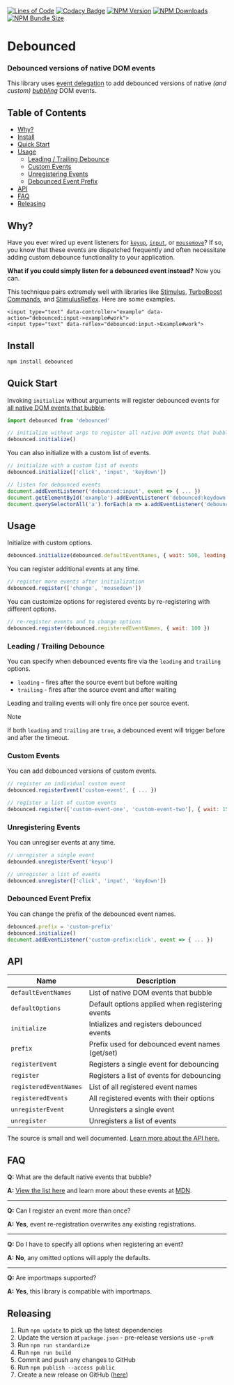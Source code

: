 [![Lines of Code](https://img.shields.io/badge/loc-134-47d299.svg)](http://blog.codinghorror.com/the-best-code-is-no-code-at-all/)
[![Codacy Badge](https://app.codacy.com/project/badge/Grade/865251d9cf564a01b263762f4a2bf71a)](https://app.codacy.com/gh/hopsoft/debounced/dashboard?utm_source=gh&utm_medium=referral&utm_content=&utm_campaign=Badge_grade)
[![NPM Version](https://img.shields.io/npm/v/debounced?color=168AFE&logo=npm)](https://www.npmjs.com/package/debounced)
[![NPM Downloads](https://img.shields.io/npm/dm/debounced?color=168AFE&logo=npm)](https://www.npmjs.com/package/debounced)
[![NPM Bundle Size](https://img.shields.io/bundlephobia/minzip/debounced?label=bundle%20size&logo=npm&color=47d299)](https://bundlephobia.com/package/debounced)

# Debounced

### Debounced versions of native DOM events

This library uses [event delegation](https://developer.mozilla.org/en-US/docs/Learn/JavaScript/Building_blocks/Events#Event_delegation)
to add debounced versions of native _(and custom)_ [*bubbling*](https://developer.mozilla.org/en-US/docs/Web/API/Event/bubbles) DOM events.

<!-- Tocer[start]: Auto-generated, don't remove. -->

## Table of Contents

  - [Why?](#why)
  - [Install](#install)
  - [Quick Start](#quick-start)
  - [Usage](#usage)
    - [Leading / Trailing Debounce](#leading--trailing-debounce)
    - [Custom Events](#custom-events)
    - [Unregistering Events](#unregistering-events)
    - [Debounced Event Prefix](#debounced-event-prefix)
  - [API](#api)
  - [FAQ](#faq)
  - [Releasing](#releasing)

<!-- Tocer[finish]: Auto-generated, don't remove. -->

## Why?

Have you ever wired up event listeners for [`keyup`](https://developer.mozilla.org/en-US/docs/Web/API/Document/keyup_event),
[`input`](https://developer.mozilla.org/en-US/docs/Web/API/HTMLElement/input_event), or
[`mousemove`](https://developer.mozilla.org/en-US/docs/Web/API/Element/mousemove_event)?
If so, you know that these events are dispatched frequently and
often necessitate adding custom debounce functionality to your application.

**What if you could simply listen for a debounced event instead?**
Now you can.

This technique pairs extremely well with libraries like
[Stimulus](https://github.com/stimulusjs/stimulus), [TurboBoost Commands](https://github.com/hopsoft/turbo_boost-commands), and [StimulusReflex](https://github.com/hopsoft/stimulus_reflex).
Here are some examples.

```erb
<input type="text" data-controller="example" data-action="debounced:input->example#work">
<input type="text" data-reflex="debounced:input->Example#work">
```

## Install

```sh
npm install debounced
```

## Quick Start

Invoking `initialize` without arguments will register debounced events for [all native DOM events that bubble](https://github.com/hopsoft/debounced/blob/master/src/events.js).

```js
import debounced from 'debounced'

// initialize without args to register all native DOM events that bubble
debounced.initialize()
```

You can also initialize with a custom list of events.

```js
// initialize with a custom list of events
debounced.initialize(['click', 'input', 'keydown'])
```

```js
// listen for debounced events
document.addEventListener('debounced:input', event => { ... })
document.getElementById('example').addEventListener('debounced:keydown', event => { ... })
document.querySelectorAll('a').forEach(a => a.addEventListener('debounced:click', event => { ... }))
```

## Usage

Initialize with custom options.

```js
debounced.initialize(debounced.defaultEventNames, { wait: 500, leading: true, trailing: false })
```

You can register additional events at any time.

```js
// register more events after initialization
debounced.register(['change', 'mousedown'])
```

You can customize options for registered events by re-registering with different options.

```js
// re-register events and to change options
debounced.register(debounced.registeredEventNames, { wait: 100 })
```

### Leading / Trailing Debounce

You can specify when debounced events fire via the `leading` and `trailing` options.

- `leading` - fires after the source event but before waiting
- `trailing` - fires after the source event and after waiting

Leading and trailing events will only fire once per source event.

> [!NOTE]
> If both `leading` and `trailing` are `true`, a debounced event will trigger before and after the timeout.

### Custom Events

You can add debounced versions of custom events.

```js
// register an individual custom event
debounced.registerEvent('custom-event', { ... })

// register a list of custom events
debounced.register(['custom-event-one', 'custom-event-two'], { wait: 150 })
```

### Unregistering Events

You can unregiser events at any time.

```js
// unregister a single event
debounded.unregisterEvent('keyup')

// unregister a list of events
debounced.unregister(['click', 'input', 'keydown'])
```

### Debounced Event Prefix

You can change the prefix of the debounced event names.

```js
debounced.prefix = 'custom-prefix'
debounced.initialize()
document.addEventListener('custom-prefix:click', event => { ... })
```

## API

| Name                   | Description                                     |
|------------------------|-------------------------------------------------|
| `defaultEventNames`    | List of native DOM events that bubble           |
| `defaultOptions`       | Default options applied when registering events |
| `initialize`           | Intializes and registers debounced events       |
| `prefix`               | Prefix used for debounced event names (get/set) |
| `registerEvent`        | Registers a single event for debouncing         |
| `register`             | Registers a list of events for debouncing       |
| `registeredEventNames` | List of all registered event names              |
| `registeredEvents`     | All registered events with their options        |
| `unregisterEvent`      | Unregisters a single event                      |
| `unregister`           | Unregisters a list of events                    |

The source is small and well documented. [Learn more about the API here.](src/index.js)

## FAQ

**Q:** What are the default native events that bubble?

**A:** [View the list here](src/events.js) and learn more about these events at [MDN](https://developer.mozilla.org/en-US/docs/Web/Events).

---

**Q:** Can I register an event more than once?

**A:** **Yes**, event re-registration overwrites any existing registrations.

---

**Q:** Do I have to specify all options when registering an event?

**A:** **No**, any omitted options will apply the defaults.

---

**Q:** Are importmaps supported?

**A:** **Yes**, this library is compatible with importmaps.

## Releasing

1. Run `npm update` to pick up the latest dependencies
1. Update the version at `package.json` - pre-release versions use `-preN`
1. Run `npm run standardize`
1. Run `npm run build`
1. Commit and push any changes to GitHub
1. Run `npm publish --access public`
1. Create a new release on GitHub ([here](https://github.com/hopsoft/debounced/releases))
